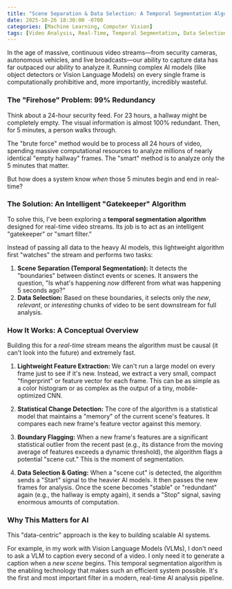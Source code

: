 ```yaml
---
title: "Scene Separation & Data Selection: A Temporal Segmentation Algorithm for Real-Time Video Analysis"
date: 2025-10-26 18:30:00 -0700
categories: [Machine Learning, Computer Vision]
tags: [Video Analysis, Real-Time, Temporal Segmentation, Data Selection, AI, Efficiency]
---
```


In the age of massive, continuous video streams—from security cameras, autonomous vehicles, and live broadcasts—our ability to capture data has far outpaced our ability to analyze it. Running complex AI models (like object detectors or Vision Language Models) on every single frame is computationally prohibitive and, more importantly, incredibly wasteful.

### The "Firehose" Problem: 99% Redundancy

Think about a 24-hour security feed. For 23 hours, a hallway might be completely empty. The visual information is almost 100% redundant. Then, for 5 minutes, a person walks through.

The "brute force" method would be to process all 24 hours of video, spending massive computational resources to analyze millions of nearly identical "empty hallway" frames. The "smart" method is to analyze only the 5 minutes that matter.

But how does a system know *when* those 5 minutes begin and end in real-time?

### The Solution: An Intelligent "Gatekeeper" Algorithm

To solve this, I've been exploring a **temporal segmentation algorithm** designed for real-time video streams. Its job is to act as an intelligent "gatekeeper" or "smart filter."

Instead of passing all data to the heavy AI models, this lightweight algorithm first "watches" the stream and performs two tasks:

1.  **Scene Separation (Temporal Segmentation):** It detects the "boundaries" between distinct events or scenes. It answers the question, "Is what's happening *now* different from what was happening 5 seconds ago?"
2.  **Data Selection:** Based on these boundaries, it selects only the *new*, *relevant*, or *interesting* chunks of video to be sent downstream for full analysis.

### How It Works: A Conceptual Overview

Building this for a *real-time* stream means the algorithm must be causal (it can't look into the future) and extremely fast.

1.  **Lightweight Feature Extraction:** We can't run a large model on every frame just to see if it's new. Instead, we extract a very small, compact "fingerprint" or feature vector for each frame. This can be as simple as a color histogram or as complex as the output of a tiny, mobile-optimized CNN.

2.  **Statistical Change Detection:** The core of the algorithm is a statistical model that maintains a "memory" of the current scene's features. It compares each new frame's feature vector against this memory.

3.  **Boundary Flagging:** When a new frame's features are a significant statistical outlier from the recent past (e.g., its distance from the moving average of features exceeds a dynamic threshold), the algorithm flags a potential "scene cut." This is the moment of segmentation.

4.  **Data Selection & Gating:** When a "scene cut" is detected, the algorithm sends a "Start" signal to the heavier AI models. It then passes the new frames for analysis. Once the scene becomes "stable" or "redundant" again (e.g., the hallway is empty again), it sends a "Stop" signal, saving enormous amounts of computation.

### Why This Matters for AI

This "data-centric" approach is the key to building scalable AI systems.

For example, in my work with Vision Language Models (VLMs), I don't need to ask a VLM to caption every second of a video. I only need it to generate a caption when a *new scene* begins. This temporal segmentation algorithm is the enabling technology that makes such an efficient system possible. It's the first and most important filter in a modern, real-time AI analysis pipeline.